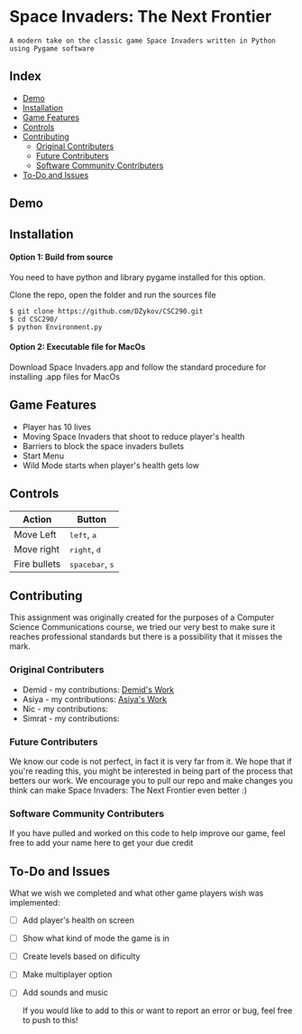 # Space Invaders: The Next Frontier
    A modern take on the classic game Space Invaders written in Python using Pygame software

## Index
   - [Demo](#Demo "Goto Demo")
   - [Installation](#Installation "Goto Installation")
   - [Game Features](#Game-Features "Goto Game-Features")
   - [Controls](#Controls "Goto Controls")
   - [Contributing](#Contributing "Goto Contributing")
      - [Original Contributers](#Contributing "Goto Contributing")
      - [Future Contributers](#Contributing "Goto Contributing")
      - [Software Community Contributers](#Contributing "Goto Contributing")
   - [To-Do and Issues](#To-Do-and-Issues "Goto ToDo-and-Issues")

## Demo

## Installation
#### Option 1: Build from source
You need to have python and library pygame installed for this option.

Clone the repo, open the folder and run the sources file


    $ git clone https://github.com/DZykov/CSC290.git
    $ cd CSC290/
    $ python Environment.py

#### Option 2: Executable file for MacOs

Download Space Invaders.app and follow the standard procedure for installing .app files for MacOs



## Game Features
   - Player has 10 lives
   - Moving Space Invaders that shoot to reduce player's health
   - Barriers to block the space invaders bullets
   - Start Menu
   - Wild Mode starts when player's health gets low

## Controls
| Action       | Button                            |
|--------------|-----------------------------------|
| Move Left    | <kbd>left</kbd>, <kbd>a</kbd>     |
| Move right   | <kbd>right</kbd>, <kbd>d</kbd>    |
| Fire bullets | <kbd>spacebar</kbd>, <kbd>s</kbd> |

## Contributing
   This assignment was originally created for the purposes of a Computer Science Communications course, we tried our very        best to make sure it reaches professional standards but there is a possibility that it misses the mark.

### Original Contributers
* Demid - my contributions: [Demid's Work](https://github.com/DZykov/CSC290/blob/master/DemidsWork.rst)
* Asiya - my contributions: [Asiya's Work](https://github.com/DZykov/CSC290/blob/master/AsiyasWork.rst)
* Nic - my contributions:
* Simrat - my contributions:

### Future Contributers
   We know our code is not perfect, in fact it is very far from it. We hope that if you're reading this, you might be interested in being part of the process that betters our work. We encourage you to pull our repo and make changes you think can make Space Invaders: The Next Frontier even better :)

### Software Community Contributers
   If you have pulled and worked on this code to help improve our game, feel free to add your name here to get your due credit

## To-Do and Issues
   What we wish we completed and what other game players wish was implemented:
- [ ] Add player's health on screen
- [ ] Show what kind of mode the game is in
- [ ] Create levels based on dificulty
- [ ] Make multiplayer option
- [ ] Add sounds and music
    
    If you would like to add to this or want to report an error or bug, feel free to push to this!






